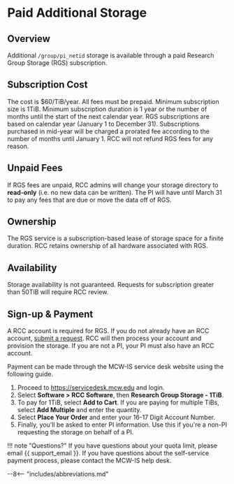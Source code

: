 # Paid Additional Storage

## Overview

Additional `/group/pi_netid` storage is available through a paid Research Group Storage (RGS) subscription.

## Subscription Cost

The cost is $60/TiB/year. All fees must be prepaid. Minimum subscription size is 1TiB. Minimum subscription duration is 1 year or the number of months until the start of the next calendar year. RGS subscriptions are based on calendar year (January 1 to December 31). Subscriptions purchased in mid-year will be charged a prorated fee according to the number of months until January 1. RCC will not refund RGS fees for any reason.

## Unpaid Fees

If RGS fees are unpaid, RCC admins will change your storage directory to **read-only** (i.e. no new data can be written). The PI will have until March 31 to pay any fees that are due or move the data off of RGS.

## Ownership

The RGS service is a subscription-based lease of storage space for a finite duration. RCC retains ownership of all hardware associated with RGS.

## Availability

Storage availability is not guaranteed. Requests for subscription greater than 50TiB will require RCC review.

## Sign-up & Payment

A RCC account is required for RGS. If you do not already have an RCC account, [submit a request](https://forms.office.com/r/98QNm6cAyt). RCC will then process your account and provision the storage. If you are not a PI, your PI must also have an RCC account.

Payment can be made through the MCW-IS service desk website using the following guide.

1. Proceed to <https://servicedesk.mcw.edu> and login.
2. Select **Software > RCC Software**, then **Research Group Storage - 1TiB**.
3. To pay for 1TiB, select **Add to Cart**. If you are paying for multiple TiBs, select **Add Multiple** and enter the quantity.
4. Select **Place Your Order** and enter your 16-17 Digit Account Number.
5. Finally, you'll be asked to enter PI information. Use this if you're a non-PI requesting the storage on behalf of a PI.

!!! note "Questions?"
    If you have questions about your quota limit, please email {{ support_email }}. If you have questions about the self-service payment process, please contact the MCW-IS help desk.

--8<-- "includes/abbreviations.md"
